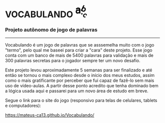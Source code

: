 # VOCABULANDO <img src="/images/letrasicon.png"   alt="Logo do jogo" style="width:40px;"/>
### Projeto autônomo de jogo de palavras

---

Vocabulando é um jogo de palavras que se asssemelha muito com o jogo "termo", pelo qual me baseei para criar a "cara" deste projeto.
Esse jogo conta com um banco de mais de 5400 palavras para validação e mais de 300 palavras secretas para o jogador sempre ter um novo desafio. 

Este projeto levou aproximadamente 5 semanas para ser finalizado e até então se tornou o mais complexo desde o início dos meus estudos, assim como o mais gratificante por perceber que fui capaz de fazê-lo sem mais uso de vídeo-aulas. A partir desse ponto acredito que tenha dominado bem a lógica usada aqui e passarei para um novo área de estudo em breve.

Segue o link para o site do jogo (responsivo para telas de celulares, tablets e computadores): 

https://mateus-ca13.github.io/Vocabulando/
